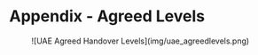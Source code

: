 # Appendix - Agreed Levels
<figure markdown>
![UAE Agreed Handover Levels](img/uae_agreedlevels.png)
</figure>